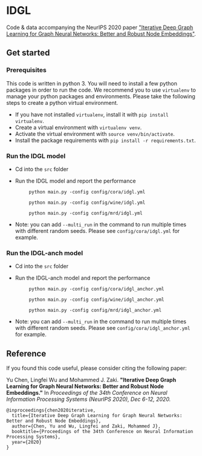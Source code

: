 # IDGL

Code & data accompanying the NeurIPS 2020 paper ["Iterative Deep Graph Learning for Graph Neural Networks: Better and Robust Node Embeddings"](https://arxiv.org/abs/2006.13009).


## Get started


### Prerequisites
This code is written in python 3. You will need to install a few python packages in order to run the code.
We recommend you to use `virtualenv` to manage your python packages and environments.
Please take the following steps to create a python virtual environment.

* If you have not installed `virtualenv`, install it with ```pip install virtualenv```.
* Create a virtual environment with ```virtualenv venv```.
* Activate the virtual environment with `source venv/bin/activate`.
* Install the package requirements with `pip install -r requirements.txt`.




### Run the IDGL model

* Cd into the `src` folder
* Run the IDGL model and report the performance

    ```
         python main.py -config config/cora/idgl.yml
    ```

    ```
         python main.py -config config/wine/idgl.yml
    ```

    ```
         python main.py -config config/mrd/idgl.yml
    ```

* Note: you can add `--multi_run` in the command to run multiple times with different random seeds. Please see `config/cora/idgl.yml` for example.


### Run the IDGL-anch model

* Cd into the `src` folder
* Run the IDGL-anch model and report the performance

    ```
         python main.py -config config/cora/idgl_anchor.yml
    ```

    ```
         python main.py -config config/wine/idgl_anchor.yml
    ```

    ```
         python main.py -config config/mrd/idgl_anchor.yml
    ```

* Note: you can add `--multi_run` in the command to run multiple times with different random seeds. Please see `config/cora/idgl_anchor.yml` for example.



## Reference

If you found this code useful, please consider citing the following paper:

Yu Chen, Lingfei Wu and Mohammed J. Zaki. **"Iterative Deep Graph Learning for Graph Neural Networks: Better and Robust Node Embeddings."** In *Proceedings of the 34th Conference on Neural Information Processing Systems (NeurIPS 2020), Dec 6-12, 2020.*


    @inproceedings{chen2020iterative,
      title={Iterative Deep Graph Learning for Graph Neural Networks: Better and Robust Node Embeddings},
      author={Chen, Yu and Wu, Lingfei and Zaki, Mohammed J},
      booktitle={Proceedings of the 34th Conference on Neural Information Processing Systems},
      year={2020}
    }
    
